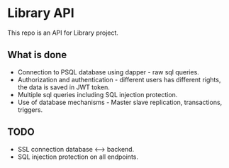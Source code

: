 # Library API
This repo is an API for Library project.
<br>
## What is done
- Connection to PSQL database using dapper - raw sql queries.
- Authorization and authentication - different users has different rights, the data is saved in JWT token.
- Multiple sql queries including SQL injection protection.
- Use of database mechanisms - Master slave replication, transactions, triggers.
## TODO
- SSL connection database <--> backend.
- SQL injection protection on all endpoints.
